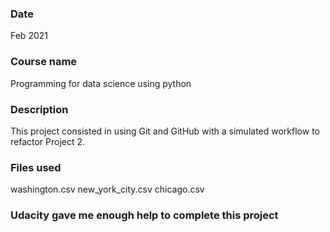 

### Date
Feb 2021


### Course name 
Programming for data science using python

### Description
This project consisted in using Git and GitHub with a simulated workflow to refactor Project 2.


### Files used 
washington.csv
new_york_city.csv
chicago.csv


### Udacity gave me enough help to complete this project


